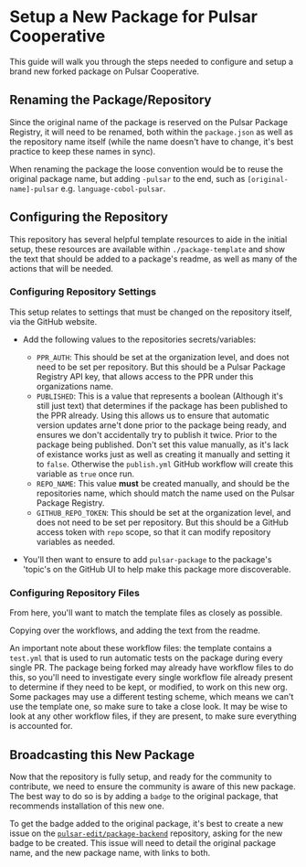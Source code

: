 # Setup a New Package for Pulsar Cooperative

This guide will walk you through the steps needed to configure and setup a brand new forked package on Pulsar Cooperative.

## Renaming the Package/Repository

Since the original name of the package is reserved on the Pulsar Package Registry, it will need to be renamed, both within the `package.json` as well as the repository name itself (while the name doesn't have to change, it's best practice to keep these names in sync).

When renaming the package the loose convention would be to reuse the original package name, but adding `-pulsar` to the end, such as `[original-name]-pulsar` e.g. `language-cobol-pulsar`.

## Configuring the Repository

This repository has several helpful template resources to aide in the initial setup, these resources are available within `./package-template` and show the text that should be added to a package's readme, as well as many of the actions that will be needed.

### Configuring Repository Settings

This setup relates to settings that must be changed on the repository itself, via the GitHub website.

* Add the following values to the repositories secrets/variables:

  - `PPR_AUTH`: This should be set at the organization level, and does not need to be set per repository. But this should be a Pulsar Package Registry API key, that allows access to the PPR under this organizations name.
  - `PUBLISHED`: This is a value that represents a boolean (Although it's still just text) that determines if the package has been published to the PPR already. Using this allows us to ensure that automatic version updates arne't done prior to the package being ready, and ensures we don't accidentally try to publish it twice. Prior to the package being published. Don't set this value manually, as it's lack of existance works just as well as creating it manually and setting it to `false`. Otherwise the `publish.yml` GitHub workflow will create this variable as `true` once run.
  - `REPO_NAME`: This value **must** be created manually, and should be the repositories name, which should match the name used on the Pulsar Package Registry.
  - `GITHUB_REPO_TOKEN`: This should be set at the organization level, and does not need to be set per repository. But this should be a GitHub access token with `repo` scope, so that it can modify repository variables as needed.

* You'll then want to ensure to add `pulsar-package` to the package's 'topic's on the GitHub UI to help make this package more discoverable.

### Configuring Repository Files

From here, you'll want to match the template files as closely as possible.

Copying over the workflows, and adding the text from the readme.

An important note about these workflow files: the template contains a `test.yml` that is used to run automatic tests on the package during every single PR. The package being forked may already have workflow files to do this, so you'll need to investigate every single workflow file already present to determine if they need to be kept, or modified, to work on this new org. Some packages may use a different testing scheme, which means we can't use the template one, so make sure to take a close look. It may be wise to look at any other workflow files, if they are present, to make sure everything is accounted for.

## Broadcasting this New Package

Now that the repository is fully setup, and ready for the community to contribute, we need to ensure the community is aware of this new package. The best way to do so is by adding a `badge` to the original package, that recommends installation of this new one.

To get the badge added to the original package, it's best to create a new issue on the [`pulsar-edit/package-backend`](https://github.com/pulsar-edit/package-backend) repository, asking for the new badge to be created. This issue will need to detail the original package name, and the new package name, with links to both.
